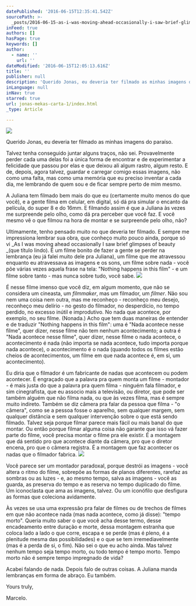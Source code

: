 ```yaml
---
datePublished: '2016-06-15T12:35:41.542Z'
sourcePath: >-
  _posts/2016-06-15-as-i-was-moving-ahead-occasionally-i-saw-brief-glimpses-of-b.md
inFeed: true
authors: []
hasPage: true
keywords: []
author:
  - name: ''
    url: ''
dateModified: '2016-06-15T12:05:13.616Z'
title: ''
publisher: null
description: 'Querido Jonas, eu deveria ter filmado as minhas imagens do paraíso.'
inLanguage: null
inNav: true
starred: true
url: jonas-mekas-carta-1/index.html
_type: Article

---
```

![](https://the-grid-user-content.s3-us-west-2.amazonaws.com/04bf63c8-3973-43d1-9e6e-bbd5c4e55cdb.png)

Querido Jonas, eu deveria ter filmado as minhas imagens do paraíso.

Talvez tenha conseguido juntar alguns traços, não sei. Provavelmente perder cada uma delas foi a única forma de encontrar e de experimentar a felicidade que passou por elas e que deixou ali algum rastro, algum resto. E de, depois, agora talvez, guardar e carregar comigo essas imagens, não como uma falta, mas como uma memória que eu preciso inventar a cada dia, me lembrando de quem sou e de ficar sempre perto de mim mesmo.

A Juliana tem filmado bem mais do que eu (certamente muito menos do que você), e a gente filma em celular, em digital, só dá pra simular o encanto da película, do super 8 e do 16mm. E filmando assim é que a Juliana às vezes me surpreende pelo olho, como dá pra perceber que você faz. E você mesmo vê o que filmou na hora de montar e se surpreende pelo olho, não?

Ultimamente, tenho pensado muito no que deveria ter filmado. E sempre me impressiona lembrar sua obra, que conheço muito pouco ainda, porque só vi _As I was moving ahead occasionally I saw brief glimpses of beauty _(que título lindo). É um filme bonito de fazer a gente se perder na lembrança (eu já falei muito dele pra Juliana), um filme que me atravessou enquanto eu atravessava as imagens e os sons, um filme sobre nada - você põe várias vezes aquela frase na tela: "Nothing happens in this film" - e um filme sobre tanto - mas nunca sobre tudo, você sabe.
![](https://the-grid-user-content.s3-us-west-2.amazonaws.com/f36a1a5f-8095-44ca-9c77-c23c43e2e0c4.png)

É nesse filme imenso que você diz, em algum momento, que não se considera um cineasta, um _filmmaker_, mas um filmador, um _filmer_. Não sou nem uma coisa nem outra, mas me reconheço - reconheço meu desejo, reconheço meu delírio - no gesto do filmador, no desperdício, no tempo perdido, no excesso inútil e improdutivo. No nada que acontece, por exemplo, no seu filme. (Nonada.) Acho que tem duas maneiras de entender e de traduzir "Nothing happens in this film": uma é "Nada acontece nesse filme", quer dizer, nesse filme não tem nenhum acontecimento; a outra é "Nada acontece nesse filme", quer dizer, nesse filme o nada acontece, o acontecimento é nada (não importa se nada acontece, tudo importa porque nada acontece), o acontecimento é o nada (quando todos os filmes estão cheios de acontecimentos, um filme em que nada acontece é, em si, um acontecimento).

Eu diria que o filmador é um fabricante de nadas que acontecem ou podem acontecer. É engraçado que a palavra pra quem monta um filme - montador - é mais justa do que a palavra pra quem filma - ninguém fala filmador, e sim cinegrafista, que eu associo mais a televisão, ou diretor, que pode ser também alguém que não filma nada, ou que às vezes filma, mas é sempre muito indireto. Também se diz câmera pra falar da pessoa que filma - "o câmera", como se a pessoa fosse o aparelho, sem qualquer margem, sem qualquer distância e sem qualquer intervenção sobre o que está sendo filmado. Talvez seja porque filmar parece mais fácil ou mais banal do que montar. Ou então porque filmar alguma coisa não garante que isso vá fazer parte do filme, você precisa montar o filme pra ele existir. É a montagem que dá sentido pro que acontece diante da câmera, pro que o diretor encena, pro que o câmera registra. É a montagem que faz acontecer os nadas que o filmador fabrica.
![](https://the-grid-user-content.s3-us-west-2.amazonaws.com/b276622d-17af-4713-b03f-3fc8ff7c6221.png)

Você parece ser um montador paradoxal, porque destrói as imagens - você altera o ritmo do filme, sobrepõe as formas de planos diferentes, rarefaz as sombras ou as luzes - e, ao mesmo tempo, salva as imagens - você as guarda, as preserva do tempo e as reserva no tempo duplicado do filme. Um iconoclasta que ama as imagens, talvez. Ou um iconófilo que desfigura as formas que coleciona avidamente.

Às vezes se usa uma expressão pra falar de filmes ou de trechos de filmes em que não acontece nada (mas nada acontece, como já disse): "tempo morto". Queria muito saber o que você acha desse termo, desse encadeamento entre duração e morte, dessa montagem estranha que coloca lado a lado o que corre, escapa e se perde (mas é pleno, é a plenitude mesma das possibilidades) e o que se tem irremediavelmente (mas é a perda de si, o fim). Não sei o que eu acho ainda. Mas talvez nenhum tempo seja tempo morto, ou todo tempo é tempo morto. Tempo morto não é sempre tempo impregnado de vida?

Acabei falando de nada. Depois falo de outras coisas. A Juliana manda lembranças em forma de abraço. Eu também.

Yours truly,

Marcelo.